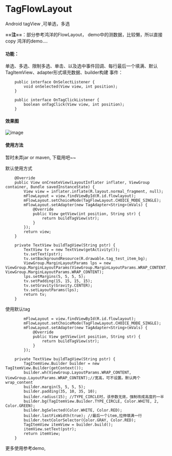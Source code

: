 # TagFlowLayout
Android tagView ,可单选，多选

**==注==**：部分参考鸿洋的FlowLayout， demo中的测数据，比较懒，所以直接copy 鸿洋的demo....


#### 功能：
单选、多选、限制多选、单击、以及选中事件回调、每行最后一个填满、默认TagItemView、adapter形式填充数据、builder构建
事件：

```
    public interface OnSelectListener {
        void onSelected(View view, int position);
    }

    public interface OnTagClickListener {
        boolean onTagClick(View view, int position);
    }
```


#### 效果图
![image](https://note.youdao.com/yws/api/personal/file/CBBA3E6C896642528D804795CAE328D3?method=download&shareKey=4f32ae0b0cf095dede713a74629f1c81)






####  使用方法

暂时未弄jar or maven, 下载用吧~~


默认使用方式

```
    @Override
    public View onCreateView(LayoutInflater inflater, ViewGroup container, Bundle savedInstanceState) {
        View view = inflater.inflate(R.layout.normal_fragment, null);
        mFlowLayout = view.findViewById(R.id.flowlayout);
        mFlowLayout.setChoiceMode(TagFlowLayout.CHOICE_MODE_SINGLE);
        mFlowLayout.setAdapter(new TagAdapter<String>(mVals) {
            @Override
            public View getView(int position, String str) {
                return buildTagView(str);
            }
        });
        return view;
    }

    private TextView buildTagView(String pstr) {
        TextView tv = new TextView(getActivity());
        tv.setText(pstr);
        tv.setBackgroundResource(R.drawable.tag_test_item_bg);
        ViewGroup.MarginLayoutParams lps = new ViewGroup.MarginLayoutParams(ViewGroup.MarginLayoutParams.WRAP_CONTENT, ViewGroup.MarginLayoutParams.WRAP_CONTENT);
        lps.setMargins(5, 5, 5, 5);
        tv.setPadding(15, 15, 15, 15);
        tv.setGravity(Gravity.CENTER);
        tv.setLayoutParams(lps);
        return tv;
    }
```


使用默认tag

```
        mFlowLayout = view.findViewById(R.id.flowlayout);
        mFlowLayout.setChoiceMode(TagFlowLayout.CHOICE_MODE_SINGLE);
        mFlowLayout.setAdapter(new TagAdapter<String>(mVals) {
            @Override
            public View getView(int position, String str) {
                return buildTagView(str);
            }
        });

    private TextView buildTagView(String pstr) {
        TagItemView.Builder builder = new TagItemView.Builder(getContext());
        builder.wh(ViewGroup.LayoutParams.WRAP_CONTENT, ViewGroup.LayoutParams.WRAP_CONTENT);//宽高，可不设置。默认两个wrap_content
        builder.margin(5, 5, 5, 5);
        builder.padding(35, 10, 35, 10);
        builder.radius(15); //TYPE_CIRCLE时，该参数无效，强制改成高度的一半
        builder.bg(TagItemView.Builder.TYPE_CIRCLE, Color.WHITE, 2, Color.GREEN);
        builder.bgSelected(Color.WHITE, Color.RED);
        builder.lastFixWidth(true); //最后一个item,拉伸填满一行
        builder.textColorSelector(Color.GRAY, Color.RED);
        TagItemView itemView = builder.build();
        itemView.setText(pstr);
        return itemView;
    }
```

更多使用参考demo,

